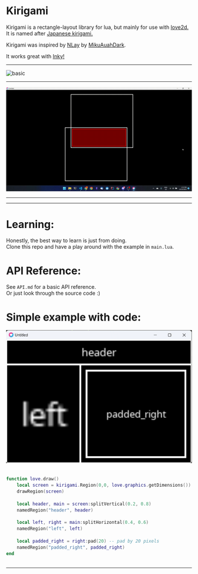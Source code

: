 
# Kirigami

Kirigami is a rectangle-layout library for lua,
but mainly for use with [love2d.](https://love2d.org)<br/>
It is named after [Japanese kirigami.](https://en.wikipedia.org/wiki/Kirigami)

Kirigami was inspired by [NLay](https://github.com/MikuAuahDark/NPad93#nlay) by [MikuAuahDark](https://github.com/MikuAuahDark/).

It works great with [Inky!](https://github.com/Keyslam/Inky)

----------------

![basic](media/basic.gif)


------------------

![looping](media/looping.gif)

----------------

----------------

# Learning:

Honestly, the best way to learn is just from doing.<br/>
Clone this repo and have a play around with the example in `main.lua`.

# API Reference:
See `API.md` for a basic API reference.<br/>
Or just look through the source code :)


# Simple example with code:

![basic](media/simple.png)

```lua

function love.draw()
    local screen = kirigami.Region(0,0, love.graphics.getDimensions())
    drawRegion(screen)

    local header, main = screen:splitVertical(0.2, 0.8)
    namedRegion("header", header)

    local left, right = main:splitHorizontal(0.4, 0.6)
    namedRegion("left", left)

    local padded_right = right:pad(20) -- pad by 20 pixels
    namedRegion("padded_right", padded_right)
end



```

----------------

